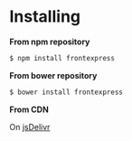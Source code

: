 # Installing

**From npm repository**

```bash
$ npm install frontexpress
```

**From bower repository**

```bash
$ bower install frontexpress
```

**From CDN**

On [jsDelivr](https://cdn.jsdelivr.net/npm/frontexpress@latest/frontexpress.min.js)
